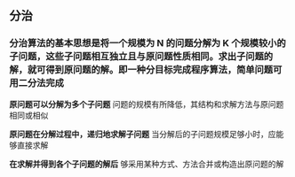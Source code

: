 ## 分治

### 分治算法的基本思想是将一个规模为 N 的问题分解为 K 个规模较小的子问题，这些子问题相互独立且与原问题性质相同。求出子问题的解，就可得到原问题的解。即一种分目标完成程序算法，简单问题可用二分法完成

**原问题可以分解为多个子问题** 问题的规模有所降低，其结构和求解方法与原问题相同或相似

**原问题在分解过程中，递归地求解子问题** 当分解后的子问题规模足够小时，应能够直接求解

**在求解并得到各个子问题的解后** 够采用某种方式、方法合并或构造出原问题的解
